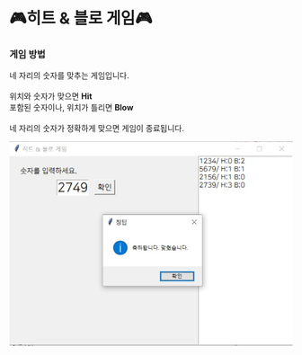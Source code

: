 # :video_game:히트 & 블로 게임:video_game:

### 게임 방법
네 자리의 숫자를 맞추는 게임입니다. <br>
<br>
위치와 숫자가 맞으면 **Hit** <br>
포함된 숫자이나, 위치가 틀리면 **Blow** <br>
<br>
네 자리의 숫자가 정확하게 맞으면 게임이 종료됩니다. <br>

![HitAndBlowGame](repo/img1.JPG)

